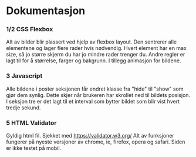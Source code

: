 # Dokumentasjon
### 1/2 CSS Flexbox
Alt av bilder blir plassert ved hjelp av flexbox layout. Den sentrerer alle elementene og lager flere rader hvis nødvendig. Hvert element har en max size, så jo større skjerm du har jo mindre rader trenger du. 
Andre regler er lagt til for å størrelse, farger og bakgrunn. I tillegg animasjon for bildene. 

### 3 Javascript 
Alle bildene i poster seksjonen får endret klasse fra "hide" til "show" som gjør dem synlig. Dette skjer når brukeren har skrollet ned til bildets posisjon. I seksjon tre er det lagt til et interval som bytter bildet som blir vist hvert tredje sekund.

### 5 HTML Validator
Gyldig html fil. Sjekket med https://validator.w3.org/
Alt av funksjoner fungerer på nyeste versjoner av chrome, ie, firefox, opera og safari.
Siden er ikke testet på mobil.